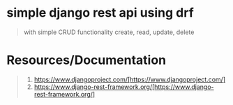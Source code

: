 # simple django rest api using drf
> with simple CRUD functionality
> create, read, update, delete

# Resources/Documentation 
> 1. https://www.djangoproject.com/[https://www.djangoproject.com/]
> 2. https://www.django-rest-framework.org/[https://www.django-rest-framework.org/]
